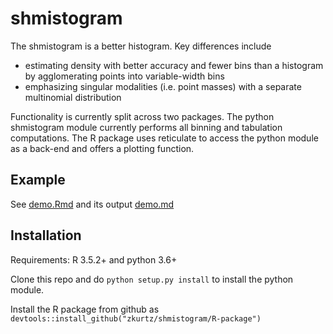# shmistogram

The shmistogram is a better histogram. Key differences include

- estimating density with better accuracy and fewer bins than a histogram 
by agglomerating points into variable-width bins
- emphasizing singular modalities (i.e. point masses) with a separate multinomial distribution

Functionality is currently split across two packages. The python shmistogram module
currently performs all binning and tabulation computations. The R package
uses reticulate to access the python module as a back-end and offers a plotting function.

## Example

See [demo.Rmd](demo.Rmd) and its output [demo.md](demo.md)

## Installation

Requirements: R 3.5.2+ and python 3.6+

Clone this repo and do `python setup.py install` to install the python module.

Install the R package from github as 
`devtools::install_github("zkurtz/shmistogram/R-package")`
